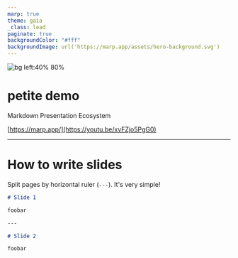 ```yaml
---
marp: true
theme: gaia
_class: lead
paginate: true
backgroundColor: "#fff"
backgroundImage: url('https://marp.app/assets/hero-background.svg')
---
```


![bg left:40% 80%](https://marp.app/assets/marp.svg)

# petite demo

Markdown Presentation Ecosystem

[https://marp.app/](https://youtu.be/xvFZjo5PgG0)

---

# How to write slides

Split pages by horizontal ruler (`---`). It's very simple!

```markdown
# Slide 1

foobar

---

# Slide 2

foobar
```
